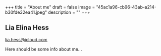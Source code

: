 +++
title = "About me"
draft = false
image = "45ac1a96-cb96-43ab-a214-b30fde32ea41.jpeg"
description = ""
+++
![]()

## Lia Elina Hess

lia.hess@icloud.com

Here should be some info about me...